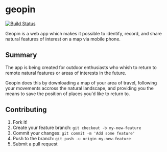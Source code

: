 # geopin
[![Build Status](https://travis-ci.org/Geopin/geopin/geopin.svg?branch=master)](https://travis-ci.org/Geopin/geopin/geopin)

Geopin is a web app which makes it possible to identify, record, and share natural features of interest on a map via mobile phone.

## Summary
The app is being created for outdoor enthusiasts who whish to return to remote natural features or areas of interests in the future. 

Geopin does this by downloading a map of your area of travel, following your movements accross the natural landscape, and providing you the means to save the position of places you'd like to return to.

## Contributing

1. Fork it!
2. Create your feature branch: `git checkout -b my-new-feature`
3. Commit your changes: `git commit -m 'Add some feature'`
4. Push to the branch: `git push -u origin my-new-feature`
5. Submit a pull request